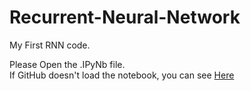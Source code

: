 # Recurrent-Neural-Network
My First RNN code.

Please Open the .IPyNb file.  
If GitHub doesn't load the notebook, you can see [Here](https://nbviewer.jupyter.org/github/ViniciusRFerraz/Recurrent-Neural-Network/blob/master/Recurrent-Neural-Network.ipynb)
